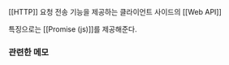 ---
---

[[HTTP]] 요청 전송 기능을 제공하는 클라이언트 사이드의 [[Web API]]

특징으로는 [[Promise (js)]]를 제공해준다. 


### 관련한 메모
